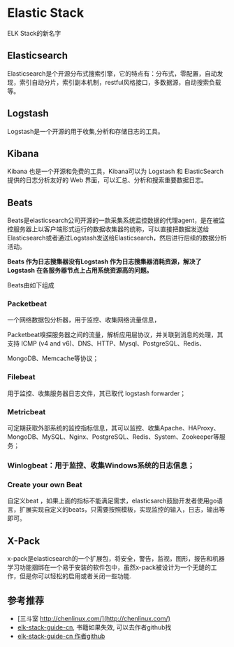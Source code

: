 # Elastic Stack

ELK Stack的新名字

## Elasticsearch

Elasticsearch是个开源分布式搜索引擎，它的特点有：分布式，零配置，自动发现，索引自动分片，索引副本机制，restful风格接口，多数据源，自动搜索负载等。

## Logstash

Logstash是一个开源的用于收集,分析和存储日志的工具。

## Kibana

Kibana 也是一个开源和免费的工具，Kibana可以为 Logstash 和 ElasticSearch 提供的日志分析友好的 Web 界面，可以汇总、分析和搜索重要数据日志。

## Beats

Beats是elasticsearch公司开源的一款采集系统监控数据的代理agent，是在被监控服务器上以客户端形式运行的数据收集器的统称，可以直接把数据发送给Elasticsearch或者通过Logstash发送给Elasticsearch，然后进行后续的数据分析活动。

**Beats 作为日志搜集器没有Logstash 作为日志搜集器消耗资源，解决了 Logstash 在各服务器节点上占用系统资源高的问题。**

Beats由如下组成

### Packetbeat

一个网络数据包分析器，用于监控、收集网络流量信息，

Packetbeat嗅探服务器之间的流量，解析应用层协议，并关联到消息的处理，其支持 ICMP (v4 and v6)、DNS、HTTP、Mysql、PostgreSQL、Redis、

MongoDB、Memcache等协议；

### Filebeat

用于监控、收集服务器日志文件，其已取代 logstash forwarder；

### Metricbeat

可定期获取外部系统的监控指标信息，其可以监控、收集Apache、HAProxy、MongoDB、MySQL、Nginx、PostgreSQL、Redis、System、Zookeeper等服务；

### Winlogbeat：用于监控、收集Windows系统的日志信息；

### Create your own Beat

自定义beat ，如果上面的指标不能满足需求，elasticsarch鼓励开发者使用go语言，扩展实现自定义的beats，只需要按照模板，实现监控的输入，日志，输出等即可。

## X-Pack

x-pack是elasticsearch的一个扩展包，将安全，警告，监视，图形，报告和机器学习功能捆绑在一个易于安装的软件包中，虽然x-pack被设计为一个无缝的工作，但是你可以轻松的启用或者关闭一些功能.

## 参考推荐

- [三斗室 http://chenlinux.com/](http://chenlinux.com/)
- [elk-stack-guide-cn](https://github.com/chenryn/ELKstack-guide-cn), 书籍如果失效, 可以去作者github找
- [elk-stack-guide-cn 作者github](https://github.com/chenryn)
